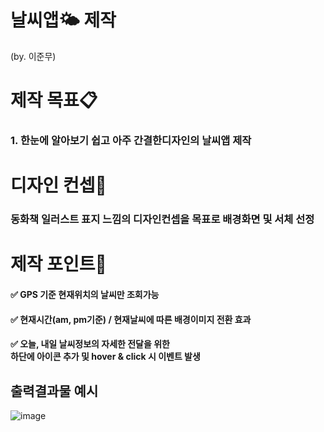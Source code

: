 # 날씨앱🌤 제작
(by. 이준무)
# 제작 목표📋
### 1. 한눈에 알아보기 쉽고 아주 간결한디자인의 날씨앱 제작

# 디자인 컨셉🎨
### 동화책 일러스트 표지 느낌의 디자인컨셉을 목표로 배경화면 및 서체 선정

# 제작 포인트🔎
#### ✅ GPS 기준 현재위치의 날씨만 조회가능
#### ✅ 현재시간(am, pm기준) / 현재날씨에 따른 배경이미지 전환 효과
#### ✅ 오늘, 내일 날씨정보의 자세한 전달을 위한 <br> 하단에 아이콘 추가 및 hover & click 시 이벤트 발생

## 출력결과물 예시
![image](https://user-images.githubusercontent.com/113665599/207790911-770a998d-c411-4bae-86be-853f34e81daf.png)
